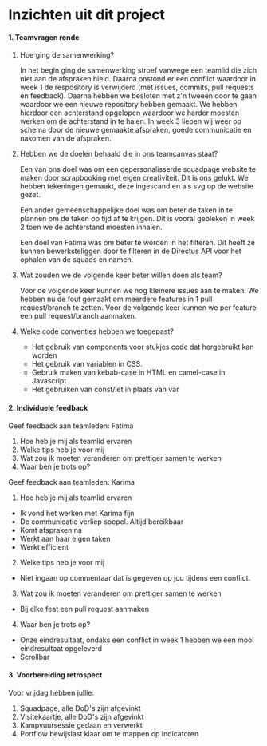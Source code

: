 # Inzichten uit dit project

#### 1. Teamvragen ronde

1. Hoe ging de samenwerking?

   In het begin ging de samenwerking stroef vanwege een teamlid die zich niet aan de afspraken hield. Daarna onstond er een
   conflict waardoor in week 1 de respository is verwijderd (met issues, commits, pull requests en feedback). Daarna hebben we besloten met z'n     tweeen door te gaan waardoor we een nieuwe repository hebben gemaakt. We hebben hierdoor een achterstand opgelopen waardoor we harder moesten    werken om de achterstand in te halen. In week 3 liepen wij weer op schema door de nieuwe gemaakte afspraken, goede communicatie en nakomen       van de afspraken.
   
  2. Hebben we de doelen behaald die in ons teamcanvas staat?
  
      Een van ons doel was om een gepersonalisserde squadpage website te maken door scrapbooking met eigen creativiteit. Dit is ons gelukt. We         hebben tekeningen gemaakt, deze ingescand en als svg op de website gezet. 

      Een ander gemeenschappelijke doel was om beter de taken in te plannen om de taken op tijd af te krijgen. Dit is vooral gebleken in week 2 toen   we de achterstand moesten inhalen. 

      Een doel van Fatima was om beter te worden in het filteren. Dit heeft ze kunnen bewerksteliggen door te filteren in de Directus API voor het     ophalen van de squads en namen.

3. Wat zouden we de volgende keer beter willen doen als team?

      Voor de volgende keer kunnen we nog kleinere issues aan te maken. We hebben nu de fout gemaakt om meerdere features in 1 pull request/branch     te zetten. Voor de volgende keer kunnen we per feature een pull request/branch aanmaken.
  
4. Welke code conventies hebben we toegepast?
   - Het gebruik van components voor stukjes code dat hergebruikt kan worden
   - Het gebruik van variablen in CSS.
   - Gebruik maken van kebab-case in HTML en camel-case in Javascript
   - Het gebruiken van const/let in plaats van var

#### 2. Individuele feedback

Geef feedback aan teamleden: Fatima

1. Hoe heb je mij als teamlid ervaren
2. Welke tips heb je voor mij
3. Wat zou ik moeten veranderen om prettiger samen te werken
4. Waar ben je trots op?

Geef feedback aan teamleden: Karima

1. Hoe heb je mij als teamlid ervaren
- Ik vond het werken met Karima fijn
- De communicatie verliep soepel. Altijd bereikbaar
- Komt afspraken na
- Werkt aan haar eigen taken
- Werkt efficient

2. Welke tips heb je voor mij
 - Niet ingaan op commentaar dat is gegeven op jou tijdens een conflict. 

3. Wat zou ik moeten veranderen om prettiger samen te werken
- Bij elke feat een pull request aanmaken
  
4. Waar ben je trots op?
  - Onze eindresultaat, ondaks een conflict in week 1 hebben we een mooi
    eindresultaat opgeleverd
  - Scrollbar

#### 3. Voorbereiding retrospect

Voor vrijdag hebben jullie:

1. Squadpage, alle DoD's zijn afgevinkt
2. Visitekaartje, alle DoD's zijn afgevinkt
3. Kampvuursessie gedaan en verwerkt
4. Portflow bewijslast klaar om te mappen op indicatoren
